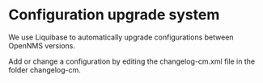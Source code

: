 # Configuration upgrade system

We use Liquibase to automatically upgrade configurations between OpenNMS versions.

Add or change a configuration by editing the changelog-cm.xml file in the folder changelog-cm.

